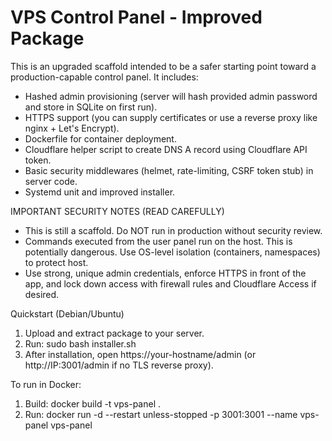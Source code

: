 VPS Control Panel - Improved Package
===================================

This is an upgraded scaffold intended to be a safer starting point toward a production-capable control panel.
It includes:
- Hashed admin provisioning (server will hash provided admin password and store in SQLite on first run).
- HTTPS support (you can supply certificates or use a reverse proxy like nginx + Let's Encrypt).
- Dockerfile for container deployment.
- Cloudflare helper script to create DNS A record using Cloudflare API token.
- Basic security middlewares (helmet, rate-limiting, CSRF token stub) in server code.
- Systemd unit and improved installer.

IMPORTANT SECURITY NOTES (READ CAREFULLY)
- This is still a scaffold. Do NOT run in production without security review.
- Commands executed from the user panel run on the host. This is potentially dangerous. Use OS-level isolation (containers, namespaces) to protect host.
- Use strong, unique admin credentials, enforce HTTPS in front of the app, and lock down access with firewall rules and Cloudflare Access if desired.

Quickstart (Debian/Ubuntu)
1. Upload and extract package to your server.
2. Run: sudo bash installer.sh
3. After installation, open https://your-hostname/admin (or http://IP:3001/admin if no TLS reverse proxy).

To run in Docker:
1. Build: docker build -t vps-panel .
2. Run: docker run -d --restart unless-stopped -p 3001:3001 --name vps-panel vps-panel

